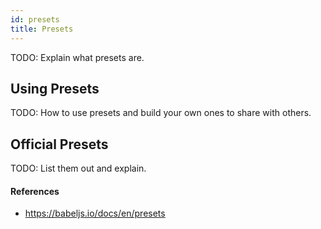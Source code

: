 ```yaml
---
id: presets
title: Presets
---
```


TODO: Explain what presets are.

## Using Presets

TODO: How to use presets and build your own ones to share with others.

## Official Presets

TODO: List them out and explain.

#### References

- https://babeljs.io/docs/en/presets

